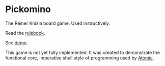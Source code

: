 # Pickomino

The Reiner Knizia board game.  Used instructively.

Read the [rulebook](7c-pickomino-rulebook.pdf).

See [demo](https://mlanza.com/pickomino?players=Manny,Moe,Jack&monitor=*).

This game is not yet fully implemented.  It was created to demonstrate the functional core, imperative shell style of programming used by [Atomic](https://github.com/mlanza/atomic).
